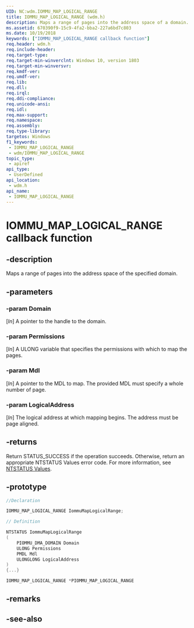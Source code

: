 ```yaml
---
UID: NC:wdm.IOMMU_MAP_LOGICAL_RANGE
title: IOMMU_MAP_LOGICAL_RANGE (wdm.h)
description: Maps a range of pages into the address space of a domain.
ms.assetid: 670390f9-15c9-4fa2-bba2-227a6bd7c803
ms.date: 10/19/2018
keywords: ["IOMMU_MAP_LOGICAL_RANGE callback function"]
req.header: wdm.h
req.include-header: 
req.target-type: 
req.target-min-winverclnt: Windows 10, version 1803
req.target-min-winversvr: 
req.kmdf-ver: 
req.umdf-ver: 
req.lib: 
req.dll: 
req.irql: 
req.ddi-compliance: 
req.unicode-ansi: 
req.idl: 
req.max-support: 
req.namespace: 
req.assembly: 
req.type-library: 
targetos: Windows
f1_keywords:
 - IOMMU_MAP_LOGICAL_RANGE
 - wdm/IOMMU_MAP_LOGICAL_RANGE
topic_type:
 - apiref
api_type:
 - UserDefined
api_location:
 - wdm.h
api_name:
 - IOMMU_MAP_LOGICAL_RANGE
---
```


# IOMMU_MAP_LOGICAL_RANGE callback function


## -description

Maps a range of pages into the address space of the specified domain.

## -parameters

### -param Domain

[_In_] A pointer to the handle to the domain.

### -param Permissions

[_In_] A ULONG variable that specifies the permissions with which to map the pages.

### -param Mdl

[_In_] A pointer to the MDL to map. The provided MDL must specify a whole number of page.

### -param LogicalAddress

[_In_] The logical address at which mapping begins. The address must be page aligned.

## -returns

Return STATUS_SUCCESS if the operation succeeds. Otherwise, return an appropriate NTSTATUS Values error code. For more information, see [NTSTATUS Values](https://docs.microsoft.com/windows-hardware/drivers/kernel/ntstatus-values).

## -prototype

```cpp
//Declaration

IOMMU_MAP_LOGICAL_RANGE IommuMapLogicalRange; 

// Definition

NTSTATUS IommuMapLogicalRange 
(
	PIOMMU_DMA_DOMAIN Domain
	ULONG Permissions
	PMDL Mdl
	ULONGLONG LogicalAddress
)
{...}

IOMMU_MAP_LOGICAL_RANGE *PIOMMU_MAP_LOGICAL_RANGE


```

## -remarks

## -see-also

